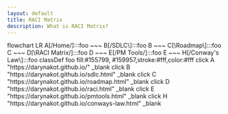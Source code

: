 ```yaml
---
layout: default
title: RACI Matrix
description: What is RACI Matrix?
---
```

<script src="https://unpkg.com/mermaid@10.4.0/dist/mermaid.min.js"></script>

<div class="mermaid">
flowchart LR
    A[/Home/]:::foo ~~~ B[/SDLC\]:::foo
    B ~~~ C[\Roadmap\]:::foo
    C ~~~ D[\RACI Matrix/]:::foo
    D ~~~ E[/PM Tools/]:::foo
    E ~~~ H[/Conway's Law\]:::foo
    classDef foo fill:#155799, #159957,stroke:#fff,color:#fff
    click A "https://darynakot.github.io/" _blank
    click B "https://darynakot.github.io/sdlc.html" _blank
    click C "https://darynakot.github.io/roadmap.html" _blank
    click D "https://darynakot.github.io/raci.html" _blank
    click E "https://darynakot.github.io/pmtools.html" _blank
    click H "https://darynakot.github.io/conways-law.html" _blank
</div>
